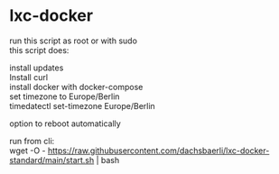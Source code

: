 # lxc-docker

run this script as root or with sudo  
this script does:  
  
install updates  
Install curl  
install docker with docker-compose  
set timezone to Europe/Berlin  
timedatectl set-timezone Europe/Berlin  
  
option to reboot automatically  

run from cli:  
wget -O - https://raw.githubusercontent.com/dachsbaerli/lxc-docker-standard/main/start.sh | bash
